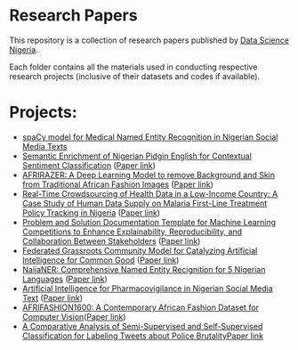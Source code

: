# Research Papers
This repository is a collection of research papers published by [Data Science Nigeria](https://www.datasciencenigeria.org/).

Each folder contains all the materials used in conducting respective research projects (inclusive of their datasets and codes if available).

# Projects:
- [spaCy model for Medical Named Entity Recognition in Nigerian Social Media Texts](https://github.com/sharonibejih/Research-Papers-by-Data-Science-Nigeria/tree/develop/A%20spaCy%20model%20for%20Medical%20Named%20Entity%20Recognition(NER)%20in%20Nigerian%20Social%20Media%20Text)
- [Semantic Enrichment of Nigerian Pidgin English for Contextual Sentiment Classification](https://github.com/sharonibejih/Research-Papers-by-Data-Science-Nigeria/tree/develop/Semantic%20Enrichment%20of%20Nigerian%20Pidgin%20English%20for%20Contextual%20Sentiment%20Classification) ([Paper link](https://arxiv.org/pdf/2003.12450.pdf))
- [AFRIRAZER: A Deep Learning Model to remove Background and Skin from Traditional African Fashion Images](https://github.com/sharonibejih/Research-Papers-by-Data-Science-Nigeria/tree/develop/AFRIRAZER%20-%20A%20Deep%20Learning%20Model%20to%20remove%20Background%20and%20Skin%20from%20Traditional%20African%20Fashion%20Images) ([Paper link](https://www.researchgate.net/publication/346418890_AFRIRAZER_A_Deep_Learning_Model_to_remove_Background_and_Skin_from_Traditional_African_Fashion_Images))
- [Real-Time Crowdsourcing of Health Data in a Low-Income Country: A Case Study of Human Data Supply on Malaria First-Line Treatment Policy Tracking in Nigeria](https://github.com/sharonibejih/Research-Papers-by-Data-Science-Nigeria/tree/develop/Real-Time%20Crowdsourcing%20of%20Health%20Data%20in%20Low-Income%20Country) ([Paper link](http://ceur-ws.org/Vol-2736/paper3.pdf))
- [Problem and Solution Documentation Template for Machine Learning Competitions to Enhance Explainability, Reproducibility, and Collaboration Between Stakeholders](https://github.com/sharonibejih/Research-Papers-by-Data-Science-Nigeria/tree/develop/Problem%20and%20Solution%20Documentation%20Template%20for%20Machine%20Learning%20Competitions) ([Paper link](https://www.researchgate.net/publication/346676264_Problem_and_Solution_Documentation_Template_for_Machine_Learning_Competitions_to_Enhance_Explainability_Reproducibility_and_Collaboration_Between_Stakeholders))
- [Federated Grassroots Community Model for Catalyzing Artificial Intelligence for Common Good](https://github.com/sharonibejih/Research-Papers-by-Data-Science-Nigeria/tree/develop/Federated%20Grassroots%20Community%20Model%20for%20Catalyzing%20Artificial%20Intelligence%20for%20Common%20Good) ([Paper link](https://www.researchgate.net/publication/346676013_Federated_Grassroots_Community_Model_for_Catalyzing_Artificial_Intelligence_for_Common_Good))
- [NaijaNER: Comprehensive Named Entity Recignition for 5 Nigerian Languages](https://github.com/sharonibejih/Research-Papers-by-Data-Science-Nigeria/tree/develop/NaijaNER:%20Comprehensive%20Named%20Entity%20Recognition%20for%205%20Nigerian%20Languages) ([Paper link](https://www.researchgate.net/publication/350557499_NaijaNER_Comprehensive_Named_Entity_Recognition_for_5_Nigerian_Languages))
- [Artificial Intelligence for Pharmacovigilance in Nigerian Social Media Text](https://github.com/sharonibejih/Research-Papers-by-Data-Science-Nigeria/tree/develop/Artificial%20Intelligence%20for%20Pharmacovigilance%20in%20Nigerian%20Social%20Media%20Text) ([Paper link](https://www.researchgate.net/publication/351282201_ARTIFICIAL_INTELLIGENCE_FOR_PHARMACOVIGILANCE_IN_NIGERIAN_SOCIAL_MEDIA_TEXT))
- [AFRIFASHION1600: A Contemporary African Fashion Dataset for Computer Vision](https://github.com/sharonibejih/Research-Papers-by-Data-Science-Nigeria/tree/develop/AFRIFASHION1600:%20A%20Contemporary%20African%20Fashion%20Dataset%20for%20Computer%20Vision)([Paper link](https://openaccess.thecvf.com/content/CVPR2021W/CVFAD/html/Oyewusi_AFRIFASHION1600_A_Contemporary_African_Fashion_Dataset_for_Computer_Vision_CVPRW_2021_paper.html))
- [A Comparative Analysis of Semi-Supervised and Self-Supervised Classification for Labeling Tweets about Police Brutality](https://github.com/DataScienceNigeria/Research-Papers-by-Data-Science-Nigeria/tree/master/A%20Comparative%20Analysis%20of%20Semi-Supervised%20and%20Self-Supervised%20Classification%20for%20Labeling%20Tweets%20about%20Police%20Brutality)[Paper link](https://www.researchgate.net/publication/356800555_A_Comparative_Analysis_of_Semi-Supervised_and_Self-Supervised_Classification_for_Labeling_Tweets_about_Police_Brutality)
